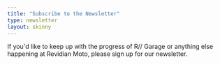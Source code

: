 ```yaml
---
title: "Subscribe to the Newsletter"
type: newsletter
layout: skinny
---
```


If you'd like to keep up with the progress of R// Garage or anything else happening at Revidian Moto, please sign up for our newsletter.
